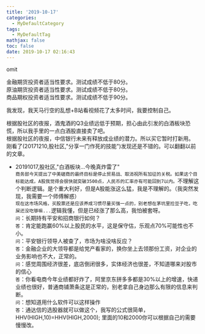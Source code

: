 ```yaml
---
title: '2019-10-17'
categories:
  - MyDefaultCategory
tags:
  - MyDefaultTag
mathjax: false
toc: false
date: 2019-10-17 02:16:43
---
```

omit
<!--more-->

金融期货投资者适当性要求。测试成绩不低于80分。  
原油期货投资者适当性要求。测试成绩不低于80分。  
商品期权投资者适当性要求。测试成绩不低于90分。  


我发现，我天马行空的乱想+B站看视频花了太多时间，我要控制自己。  

根据股社区的夜报，酒鬼酒的Q3业绩远低于预期，担心由此引发的白酒板块恐慌，所以我手里的一点白酒股直接卖了吧。  
根据股社区的夜报，中信银行未来有释放成业绩的潜力。所以买它暂时打新用。  
刚看了(20171210,股社区,"分享一门作死的技能")发现还是不错的。可以翻翻以前的文章。  

* 20191017,股社区,"白酒板块...今晚真炸雷了"  
`商务部今天提出了中美磋商的最终目标是停止贸易战、取消祝所有加征的关税。如果这个目标能达成，A股我觉得会很快就突破3500点，人民币的汇率亦有可能回到7以内。`不理解这个判断逻辑。是个重大利好，但是A股能涨这么猛，我是不理解的。（我突然发现，我需要一个师傅解惑）  
`现在这市场风格，买股票还是应该养成习惯尽量买强一点的，别老想在茅坑里捡豆子吃，吃屎还没吃够嘛...`逻辑我懂，但是已经涨了那么高，我怕被套呀。  
`问`：长期持有平安和招商银行如何？  
`答`：肯定能跑赢60%以上股民的水平，这是保守估，乐观点70%可能性也不小。  
`问`：平安银行领导人被查了，市场为啥没啥反应？  
`答`：金融企业的大领导都是给党产看家的，换你坐上去领那份工资，对企业的业务影响也不大，正常的。  
`问`：感觉周围经济很差，底店倒闭很多，实体经济也很差，不知道哪来对股市的信心  
`答`：你看电商今年业绩都好炸了，阿里京东拼多多都是30%以上的增速，快递业绩也很好，普通商铺萧条这是正常的，别老拿自己身边那么有限的信息来判断。  
`问`：想知道用什么软件可以这样操作  
`答`：通达信的选股器就可以做这个，我写的公式很简单，HHV(HIGH,10)=HHV(HIGH,2000); 里面的10和2000你可以根据自己的需要慢慢改。  
